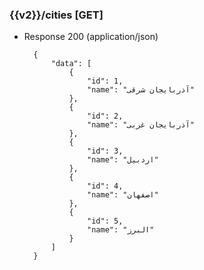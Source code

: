 ### {{v2}}/cities [GET]


        
+ Response 200 (application/json)

        {
            "data": [
                {
                    "id": 1,
                    "name": "آذربایجان شرقی"
                },
                {
                    "id": 2,
                    "name": "آذربایجان غربی"
                },
                {
                    "id": 3,
                    "name": "اردبیل"
                },
                {
                    "id": 4,
                    "name": "اصفهان"
                },
                {
                    "id": 5,
                    "name": "البرز"
                }
            ]
        }
